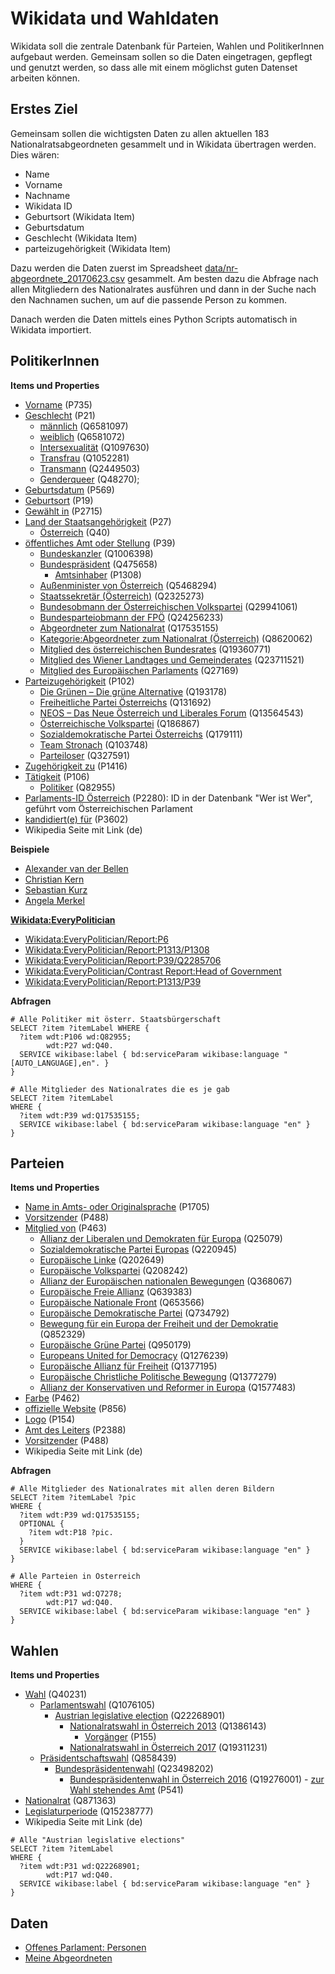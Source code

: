 # Wikidata und Wahldaten

Wikidata soll die zentrale Datenbank für Parteien, Wahlen und PolitikerInnen aufgebaut werden. Gemeinsam sollen so die Daten eingetragen, gepflegt und genutzt werden, so dass alle mit einem möglichst guten Datenset arbeiten können.

## Erstes Ziel

Gemeinsam sollen die wichtigsten Daten zu allen aktuellen 183 Nationalratsabgeordneten gesammelt und in Wikidata übertragen werden. Dies wären:
- Name
- Vorname
- Nachname
- Wikidata ID
- Geburtsort (Wikidata Item)
- Geburtsdatum
- Geschlecht (Wikidata Item)
- parteizugehörigkeit (Wikidata Item)

Dazu werden die Daten zuerst im Spreadsheet [data/nr-abgeordnete_20170623.csv](data/nr-abgeordnete_20170623.csv) gesammelt. Am besten dazu die Abfrage nach allen Mitgliedern des Nationalrates ausführen und dann in der Suche nach den Nachnamen suchen, um auf die passende Person zu kommen.

Danach werden die Daten mittels eines Python Scripts automatisch in Wikidata importiert.

## PolitikerInnen

**Items und Properties**

- [Vorname](https://www.wikidata.org/wiki/Property:P735) (P735)
- [Geschlecht](https://www.wikidata.org/wiki/Property:P21) (P21)
	- [männlich](https://www.wikidata.org/wiki/Q6581097) (Q6581097)
	- [weiblich](https://www.wikidata.org/wiki/Q6581072) (Q6581072)
	- [Intersexualität](https://www.wikidata.org/wiki/Q1097630) (Q1097630)
	- [Transfrau](https://www.wikidata.org/wiki/Q1052281) (Q1052281)
	- [Transmann](https://www.wikidata.org/wiki/Q2449503) (Q2449503)
	- [Genderqueer](https://www.wikidata.org/wiki/Q48270) (Q48270);
- [Geburtsdatum](https://www.wikidata.org/wiki/Property:P569) (P569)
- [Geburtsort](https://www.wikidata.org/wiki/Property:P19) (P19)
- [Gewählt in](https://www.wikidata.org/wiki/Property:P2715) (P2715)
- [Land der Staatsangehörigkeit](https://www.wikidata.org/wiki/Property:P27) (P27)
	- [Österreich](https://www.wikidata.org/wiki/Q40) (Q40)
- [öffentliches Amt oder Stellung](https://www.wikidata.org/wiki/Property:P39) (P39)
	- [Bundeskanzler](https://www.wikidata.org/wiki/Q1006398) (Q1006398)
	- [Bundespräsident](https://www.wikidata.org/wiki/Q475658) (Q475658)
		- [Amtsinhaber](https://www.wikidata.org/wiki/Property:P1308) (P1308)
	- [Außenminister von Österreich](https://www.wikidata.org/wiki/Q5468294) (Q5468294)
	- [Staatssekretär (Österreich)](https://www.wikidata.org/wiki/Q2325273) (Q2325273)
	- [Bundesobmann der Österreichischen Volkspartei](https://www.wikidata.org/wiki/Q29941061) (Q29941061)
	- [Bundesparteiobmann der FPÖ](https://www.wikidata.org/wiki/Q24256233) (Q24256233)
	- [Abgeordneter zum Nationalrat](https://www.wikidata.org/wiki/Q17535155) (Q17535155)
	- [Kategorie:Abgeordneter zum Nationalrat (Österreich)](https://www.wikidata.org/wiki/Q8620062) (Q8620062)
	- [Mitglied des österreichischen Bundesrates](https://www.wikidata.org/wiki/Q19360771) (Q19360771)
	- [Mitglied des Wiener Landtages und Gemeinderates](https://www.wikidata.org/wiki/Q23711521) (Q23711521)
	- [Mitglied des Europäischen Parlaments](https://www.wikidata.org/wiki/Q27169) (Q27169)
- [Parteizugehörigkeit](https://www.wikidata.org/wiki/Property:P102) (P102)
	- [Die Grünen – Die grüne Alternative](https://www.wikidata.org/wiki/Q193178) (Q193178)
	- [Freiheitliche Partei Österreichs](https://www.wikidata.org/wiki/Q131692) (Q131692)
	- [NEOS – Das Neue Österreich und Liberales Forum](https://www.wikidata.org/wiki/Q13564543) (Q13564543)
	- [Österreichische Volkspartei](https://www.wikidata.org/wiki/Q186867) (Q186867)
	- [Sozialdemokratische Partei Österreichs](https://www.wikidata.org/wiki/Q179111) (Q179111)
	- [Team Stronach](https://www.wikidata.org/wiki/Q103748) (Q103748)
	- [Parteiloser](https://www.wikidata.org/wiki/Q327591) (Q327591)
- [Zugehörigkeit zu](https://www.wikidata.org/wiki/Property:P1416) (P1416)
- [Tätigkeit](https://www.wikidata.org/wiki/Property:P106) (P106)
	- [Politiker](https://www.wikidata.org/wiki/Q82955) (Q82955)
- [Parlaments-ID Österreich](https://www.wikidata.org/wiki/Property:P2280) (P2280): ID in der Datenbank "Wer ist Wer", geführt vom Österreichischen Parlament
- [kandidiert(e) für](https://www.wikidata.org/wiki/Property:P3602) (P3602)
- Wikipedia Seite mit Link (de)

**Beispiele**

- [Alexander van der Bellen](https://www.wikidata.org/wiki/Q78869)
- [Christian Kern](https://www.wikidata.org/wiki/Q18135060)
- [Sebastian Kurz](https://www.wikidata.org/wiki/Q2262885)
- [Angela Merkel](https://www.wikidata.org/wiki/Q567)


**[Wikidata:EveryPolitician](https://www.wikidata.org/w/index.php?title=Wikidata:EveryPolitician)**
- [Wikidata:EveryPolitician/Report:P6](https://www.wikidata.org/wiki/Wikidata:EveryPolitician/Report:P6)
- [Wikidata:EveryPolitician/Report:P1313/P1308](https://www.wikidata.org/wiki/Wikidata:EveryPolitician/Report:P1313/P1308)
- [Wikidata:EveryPolitician/Report:P39/Q2285706](https://www.wikidata.org/wiki/Wikidata:EveryPolitician/Report:P39/Q2285706)
- [Wikidata:EveryPolitician/Contrast Report:Head of Government](https://www.wikidata.org/wiki/Wikidata:EveryPolitician/Contrast_Report:Head_of_Government)
- [Wikidata:EveryPolitician/Report:P1313/P39](https://www.wikidata.org/wiki/Wikidata:EveryPolitician/Report:P1313/P39)
	

**Abfragen**

```
# Alle Politiker mit österr. Staatsbürgerschaft
SELECT ?item ?itemLabel WHERE {
  ?item wdt:P106 wd:Q82955;
        wdt:P27 wd:Q40.
  SERVICE wikibase:label { bd:serviceParam wikibase:language "[AUTO_LANGUAGE],en". }
}
```

```
# Alle Mitglieder des Nationalrates die es je gab
SELECT ?item ?itemLabel
WHERE {
  ?item wdt:P39 wd:Q17535155;
  SERVICE wikibase:label { bd:serviceParam wikibase:language "en" }
}
```

## Parteien

**Items und Properties**

- [Name in Amts- oder Originalsprache](https://www.wikidata.org/wiki/Property:P1705) (P1705)
- [Vorsitzender](https://www.wikidata.org/wiki/Property:P488) (P488)
- [Mitglied von](https://www.wikidata.org/wiki/Property:P463) (P463)
	- [Allianz der Liberalen und Demokraten für Europa](https://www.wikidata.org/wiki/Q25079) (Q25079)
	- [Sozialdemokratische Partei Europas](https://www.wikidata.org/wiki/Q220945) (Q220945)
	- [Europäische Linke](https://www.wikidata.org/wiki/Q202649) (Q202649)
	- [Europäische Volkspartei](https://www.wikidata.org/wiki/Q208242) (Q208242)
	- [Allianz der Europäischen nationalen Bewegungen](https://www.wikidata.org/wiki/Q368067) (Q368067)
	- [Europäische Freie Allianz](https://www.wikidata.org/wiki/Q639383) (Q639383)
	- [Europäische Nationale Front](https://www.wikidata.org/wiki/Q653566) (Q653566)
	- [Europäische Demokratische Partei](https://www.wikidata.org/wiki/Q734792) (Q734792)
	- [Bewegung für ein Europa der Freiheit und der Demokratie](https://www.wikidata.org/wiki/Q852329) (Q852329)
	- [Europäische Grüne Partei](https://www.wikidata.org/wiki/Q950179) (Q950179)
	- [Europeans United for Democracy](https://www.wikidata.org/wiki/Q1276239) (Q1276239)
	- [Europäische Allianz für Freiheit](https://www.wikidata.org/wiki/Q1377195) (Q1377195)
	- [Europäische Christliche Politische Bewegung](https://www.wikidata.org/wiki/Q1377279) (Q1377279)
	- [Allianz der Konservativen und Reformer in Europa](https://www.wikidata.org/wiki/Q1577483) (Q1577483)
- [Farbe](https://www.wikidata.org/wiki/Property:P462) (P462)
- [offizielle Website](https://www.wikidata.org/wiki/Property:P856) (P856)
- [Logo](https://www.wikidata.org/wiki/Property:P154) (P154)
- [Amt des Leiters](https://www.wikidata.org/wiki/Property:P2388) (P2388)
- [Vorsitzender](https://www.wikidata.org/wiki/Property:P488) (P488)
- Wikipedia Seite mit Link (de)

**Abfragen**

```
# Alle Mitglieder des Nationalrates mit allen deren Bildern
SELECT ?item ?itemLabel ?pic
WHERE {
  ?item wdt:P39 wd:Q17535155;
  OPTIONAL {
    ?item wdt:P18 ?pic.
  }
  SERVICE wikibase:label { bd:serviceParam wikibase:language "en" }
}
```

```
# Alle Parteien in Österreich
WHERE {
  ?item wdt:P31 wd:Q7278;
        wdt:P17 wd:Q40.
  SERVICE wikibase:label { bd:serviceParam wikibase:language "en" }
}
```

## Wahlen

**Items und Properties**

- [Wahl](https://www.wikidata.org/wiki/Q40231) (Q40231)
	- [Parlamentswahl](https://www.wikidata.org/wiki/Q1076105) (Q1076105)
		- [Austrian legislative election](https://www.wikidata.org/wiki/Q22268901) (Q22268901)
			- [Nationalratswahl in Österreich 2013](https://www.wikidata.org/wiki/Q1386143) (Q1386143)
				- [Vorgänger](https://www.wikidata.org/wiki/Property:P155) (P155)
			- [Nationalratswahl in Österreich 2017](https://www.wikidata.org/wiki/Q19311231) (Q19311231)
	- [Präsidentschaftswahl](https://www.wikidata.org/wiki/Q858439) (Q858439)
		- [Bundespräsidentenwahl](https://www.wikidata.org/wiki/Q23498202) (Q23498202)
			- [Bundespräsidentenwahl in Österreich 2016]() (Q19276001) - [zur Wahl stehendes Amt](https://www.wikidata.org/wiki/Property:P541) (P541)
- [Nationalrat](https://www.wikidata.org/wiki/Q871363) (Q871363)
- [Legislaturperiode](https://www.wikidata.org/wiki/Q15238777) (Q15238777)
- Wikipedia Seite mit Link (de)

```
# Alle "Austrian legislative elections"
SELECT ?item ?itemLabel
WHERE {
  ?item wdt:P31 wd:Q22268901;
        wdt:P17 wd:Q40.
  SERVICE wikibase:label { bd:serviceParam wikibase:language "en" }
}
```

## Daten

- [Offenes Parlament: Personen](https://offenesparlament.at/personen/XXV/)
- [Meine Abgeordneten](https://www.meineabgeordneten.at/)




